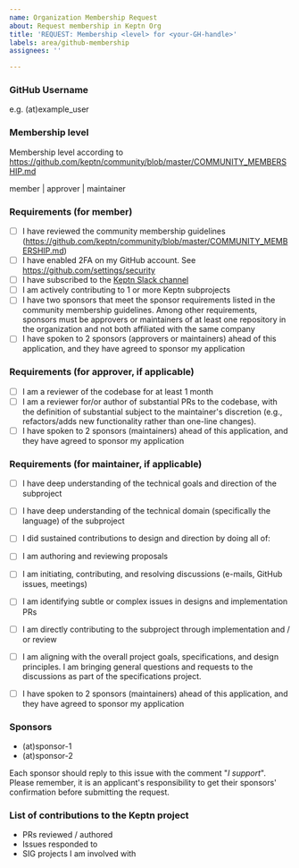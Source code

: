 ```yaml
---
name: Organization Membership Request
about: Request membership in Keptn Org
title: 'REQUEST: Membership <level> for <your-GH-handle>'
labels: area/github-membership
assignees: ''

---
```


<!-- Please remember to change the title of this issue by replacing
 <your-GH-handle> with the actual GitHub handle -->

### GitHub Username

e.g. (at)example_user

### Membership level

Membership level according to https://github.com/keptn/community/blob/master/COMMUNITY_MEMBERSHIP.md

member | approver | maintainer

### Requirements (for member)

- [ ] I have reviewed the community membership guidelines (https://github.com/keptn/community/blob/master/COMMUNITY_MEMBERSHIP.md)
- [ ] I have enabled 2FA on my GitHub account. See https://github.com/settings/security
- [ ] I have subscribed to the [Keptn Slack channel](http://slack.keptn.sh/)
- [ ] I am actively contributing to 1 or more Keptn subprojects
- [ ] I have two sponsors that meet the sponsor requirements listed in the community membership guidelines. Among other requirements, sponsors must be approvers or maintainers of at least one repository in the organization and not both affiliated with the same company
- [ ] I have spoken to 2 sponsors (approvers or maintainers) ahead of this application, and they have agreed to sponsor my application

### Requirements (for approver, if applicable)

- [ ] I am a reviewer of the codebase for at least 1 month
- [ ] I am a reviewer for/or author of substantial PRs to the codebase, with the definition of substantial subject to the maintainer's discretion (e.g., refactors/adds new functionality rather than one-line changes).
- [ ] I have spoken to 2 sponsors (maintainers) ahead of this application, and they have agreed to sponsor my application

### Requirements (for maintainer, if applicable)

- [ ] I have deep understanding of the technical goals and direction of the subproject
- [ ] I have deep understanding of the technical domain (specifically the language) of the subproject
- [ ] I did sustained contributions to design and direction by doing all of:
- [ ] I am authoring and reviewing proposals
- [ ] I am initiating, contributing, and resolving discussions (e-mails, GitHub issues, meetings)
- [ ] I am identifying subtle or complex issues in designs and implementation PRs
- [ ] I am directly contributing to the subproject through implementation and / or review
- [ ] I am aligning with the overall project goals, specifications, and design principles. I am bringing general questions and requests to the discussions as part of the specifications project.
- [ ] I have spoken to 2 sponsors (maintainers) ahead of this application, and they have agreed to sponsor my application



### Sponsors

<!-- Replace (at) with the `@` sign -->

- (at)sponsor-1
- (at)sponsor-2

Each sponsor should reply to this issue with the comment "*I support*".
Please remember, it is an applicant's responsibility to get their sponsors' confirmation before submitting the request.

### List of contributions to the Keptn project

- PRs reviewed / authored
- Issues responded to
- SIG projects I am involved with